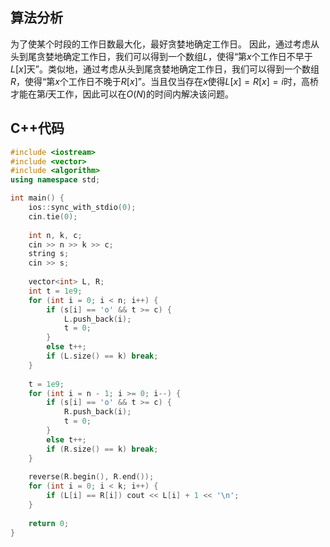 ## 算法分析
为了使某个时段的工作日数最大化，最好贪婪地确定工作日。 因此，通过考虑从头到尾贪婪地确定工作日，我们可以得到一个数组$L$，使得“第$x$个工作日不早于$L [x]$天”。类似地，通过考虑从头到尾贪婪地确定工作日，我们可以得到一个数组$R$，使得“第$x$个工作日不晚于$R [x]$”。当且仅当存在$x$使得$L [x] = R [x] = i$时，高桥才能在第$i$天工作，因此可以在$O(N)$的时间内解决该问题。


## C++代码
```cpp
#include <iostream>
#include <vector>
#include <algorithm>
using namespace std;

int main() {
	ios::sync_with_stdio(0);
	cin.tie(0);
	
	int n, k, c;
	cin >> n >> k >> c;
	string s;
	cin >> s;
	
	vector<int> L, R;
	int t = 1e9;
	for (int i = 0; i < n; i++) {
		if (s[i] == 'o' && t >= c) {
			L.push_back(i);
			t = 0;
		}
		else t++;
		if (L.size() == k) break;
	}
	
	t = 1e9;
	for (int i = n - 1; i >= 0; i--) {
		if (s[i] == 'o' && t >= c) {
			R.push_back(i);
			t = 0;
		}
		else t++;
		if (R.size() == k) break;
	}
	
	reverse(R.begin(), R.end());
	for (int i = 0; i < k; i++) {
		if (L[i] == R[i]) cout << L[i] + 1 << '\n';
	}
	
	return 0;
}
```
